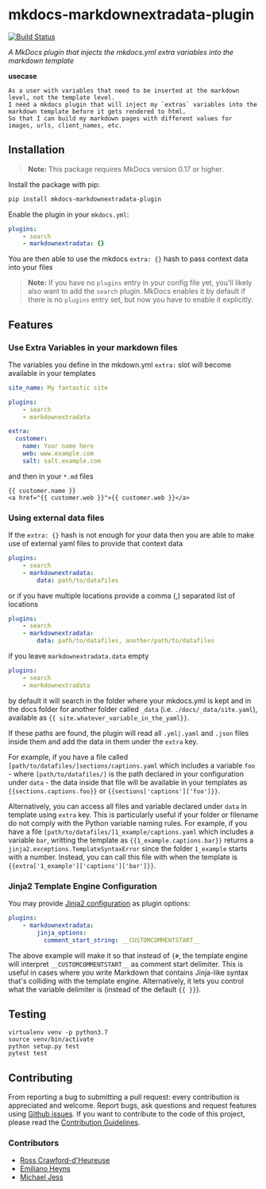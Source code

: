 # mkdocs-markdownextradata-plugin

[![Build Status](https://travis-ci.org/rosscdh/mkdocs-markdownextradata-plugin.svg?branch=master)](https://travis-ci.org/rosscdh/mkdocs-markdownextradata-plugin)

*A MkDocs plugin that injects the mkdocs.yml extra variables into the markdown template*

**usecase**

```
As a user with variables that need to be inserted at the markdown level, not the template level.
I need a mkdocs plugin that will inject my `extras` variables into the markdown template before it gets rendered to html.
So that I can build my markdown pages with different values for images, urls, client_names, etc. 
```

## Installation

> **Note:** This package requires MkDocs version 0.17 or higher. 

Install the package with pip:

```bash
pip install mkdocs-markdownextradata-plugin
```

Enable the plugin in your `mkdocs.yml`:

```yaml
plugins:
    - search
    - markdownextradata: {}
```

You are then able to use the mkdocs `extra: {}` hash to pass context data into your files

> **Note:** If you have no `plugins` entry in your config file yet, you'll likely also want to add the `search` plugin. MkDocs enables it by default if there is no `plugins` entry set, but now you have to enable it explicitly.


## Features

### Use Extra Variables in your markdown files

The variables you define in the mkdown.yml `extra:` slot will become available in your templates

```yaml
site_name: My fantastic site

plugins:
    - search
    - markdownextradata

extra:
  customer:
    name: Your name here
    web: www.example.com
    salt: salt.example.com
```

and then in your `*.md` files

```jinja
{{ customer.name }}
<a href="{{ customer.web }}">{{ customer.web }}</a>
```

### Using external data files

If the `extra: {}` hash is not enough for your data then you are able to make use of external yaml files to provide that context data

```yaml
plugins:
    - search
    - markdownextradata:
        data: path/to/datafiles
```

or if you have multiple locations provide a comma (,) separated list of locations

```yaml
plugins:
    - search
    - markdownextradata:
        data: path/to/datafiles, another/path/to/datafiles
```

if you leave `markdownextradata.data` empty

```yaml
plugins:
    - search
    - markdownextradata
```

by default it will search in the folder where your mkdocs.yml is kept
and in the docs folder for another folder called `_data` 
(i.e. `./docs/_data/site.yaml`), available as `{{ site.whatever_variable_in_the_yaml}}`.

If these paths are found, the plugin will read all `.yml|.yaml` and `.json`
files inside them and add the data in them under the `extra` key.

For example, if you have a file called `[path/to/datafiles/]sections/captions.yaml` 
which includes a variable `foo` - where `[path/to/datafiles/]` is the path declared
in your configuration under `data` - the data inside that file will be available in
 your templates as `{{sections.captions.foo}}` or `{{sections['captions']['foo']}}`.

Alternatively, you can access all files and variable declared under `data` in template
using `extra` key. 
This is particularly useful if your folder or filename do not comply with the Python
variable naming rules.
For example, if you have a file `[path/to/datafiles/]1_example/captions.yaml`
which includes a variable `bar`, writting the template as 
`{{1_example.captions.bar}}` returns a `jinja2.exceptions.TemplateSyntaxError` since
the folder `1_example` starts with a number. Instead, you can call this file with
 when the template is `{{extra['1_example']['captions']['bar']}}`.


### Jinja2 Template Engine Configuration

You may provide [Jinja2 configuration](https://jinja.palletsprojects.com/en/2.11.x/api/#high-level-api) as plugin options:

```yml
plugins:
    - markdownextradata:
        jinja_options:
          comment_start_string: __CUSTOMCOMMENTSTART__
```

The above example will make it so that instead of `{#`, the template engine will interpret `__CUSTOMCOMMENTSTART__` as comment start delimiter. This is useful in cases where
you write Markdown that contains Jinja-like syntax that's colliding with the template engine. Alternatively, it lets you control what the variable delimiter is (instead of the default `{{ }}`).

## Testing

```
virtualenv venv -p python3.7
source venv/bin/activate
python setup.py test
pytest test
```

## Contributing

From reporting a bug to submitting a pull request: every contribution is appreciated and welcome.
Report bugs, ask questions and request features using [Github issues][github-issues].
If you want to contribute to the code of this project, please read the [Contribution Guidelines][contributing].

[travis-status]: https://travis-ci.org/rosscdh/mkdocs-markdownextradata-plugin.svg?branch=master
[travis-link]: https://travis-ci.org/rosscdh/mkdocs-markdownextradata-plugin
[mkdocs-plugins]: http://www.mkdocs.org/user-guide/plugins/
[github-issues]: https://github.com/rosscdh/mkdocs-markdownextradata-plugin/issues
[contributing]: CONTRIBUTING.md

### Contributors

- [Ross Crawford-d'Heureuse](https://github.com/rosscdh)
- [Emiliano Heyns](https://github.com/retorquere)
- [Michael Jess](https://github.com/miffels)
